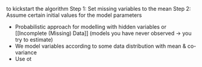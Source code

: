 to kickstart the algorithm
Step 1: Set missing variables to the mean
Step 2: Assume certain initial values for the model parameters

- Probabilistic approach for modelling with hidden variables or [[Incomplete (Missing) Data]] (models you have never observed $\rightarrow$ you try to estimate)
- We model variables according to some data distribution with mean & co-variance
- Use ot